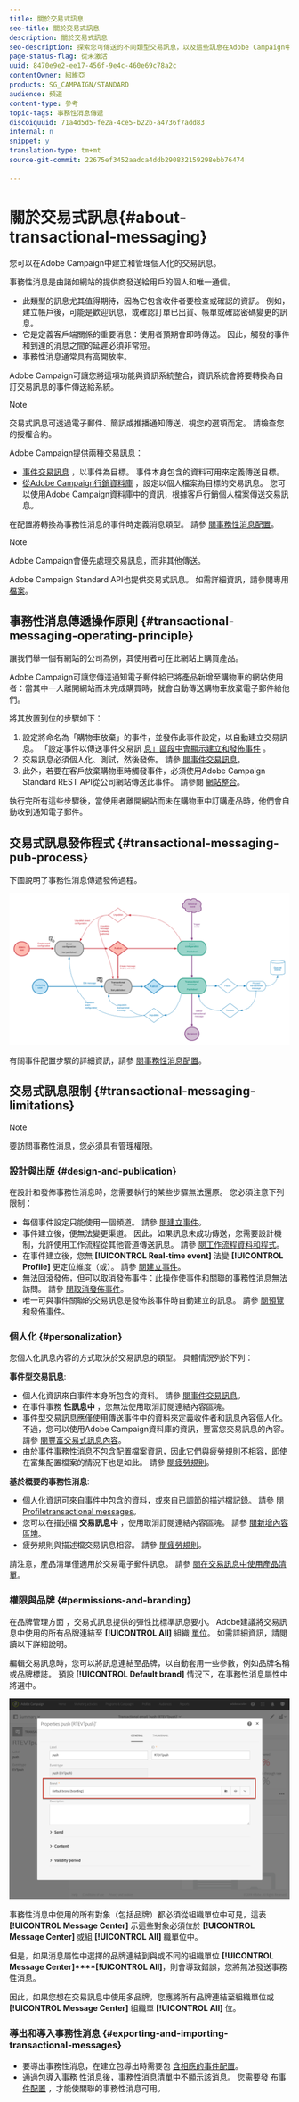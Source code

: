```yaml
---
title: 關於交易式訊息
seo-title: 關於交易式訊息
description: 關於交易式訊息
seo-description: 探索您可傳送的不同類型交易訊息，以及這些訊息在Adobe Campaign中的使用方式。
page-status-flag: 從未激活
uuid: 8470e9e2-ee17-456f-9e4c-460e69c78a2c
contentOwner: 紹維亞
products: SG_CAMPAIGN/STANDARD
audience: 頻道
content-type: 參考
topic-tags: 事務性消息傳遞
discoiquuid: 71a4d5d5-fe2a-4ce5-b22b-a4736f7add83
internal: n
snippet: y
translation-type: tm+mt
source-git-commit: 22675ef3452aadca4ddb290832159298ebb76474

---
```



# 關於交易式訊息{#about-transactional-messaging}

您可以在Adobe Campaign中建立和管理個人化的交易訊息。

事務性消息是由諸如網站的提供商發送給用戶的個人和唯一通信。

* 此類型的訊息尤其值得期待，因為它包含收件者要檢查或確認的資訊。 例如，建立帳戶後，可能是歡迎訊息，或確認訂單已出貨、帳單或確認密碼變更的訊息。
* 它是定義客戶端關係的重要消息：使用者預期會即時傳送。 因此，觸發的事件和到達的消息之間的延遲必須非常短。
* 事務性消息通常具有高開放率。

Adobe Campaign可讓您將這項功能與資訊系統整合，資訊系統會將要轉換為自訂交易訊息的事件傳送給系統。

>[!NOTE]
>
>交易式訊息可透過電子郵件、簡訊或推播通知傳送，視您的選項而定。 請檢查您的授權合約。

Adobe Campaign提供兩種交易訊息：

* [事件交易訊息](../../channels/using/event-transactional-messages.md) ，以事件為目標。 事件本身包含的資料可用來定義傳送目標。
* [從Adobe Campaign行銷資料庫](../../channels/using/profile-transactional-messages.md) ，設定以個人檔案為目標的交易訊息。 您可以使用Adobe Campaign資料庫中的資訊，根據客戶行銷個人檔案傳送交易訊息。

在配置將轉換為事務性消息的事件時定義消息類型。 請參 [閱事務性消息配置](../../administration/using/configuring-transactional-messaging.md)。

>[!NOTE]
>
>Adobe Campaign會優先處理交易訊息，而非其他傳送。

Adobe Campaign Standard API也提供交易式訊息。 如需詳細資訊，請參閱專用 [檔案](https://final-docs.campaign.adobe.com/doc/standard/en/api/ACS_API.html#about-transactional-messaging)。

## 事務性消息傳遞操作原則 {#transactional-messaging-operating-principle}

讓我們舉一個有網站的公司為例，其使用者可在此網站上購買產品。

Adobe Campaign可讓您傳送通知電子郵件給已將產品新增至購物車的網站使用者：當其中一人離開網站而未完成購買時，就會自動傳送購物車放棄電子郵件給他們。

將其放置到位的步驟如下：

1. 設定將命名為「購物車放棄」的事件，並發佈此事件設定，以自動建立交易訊息。 「設定事件以傳送事件交易訊 [息」區段中會顯示建立和發佈事件](../../administration/using/configuring-transactional-messaging.md#use-case--configuring-an-event-to-send-a-transactional-message) 。
1. 交易訊息必須個人化、測試，然後發佈。 請參 [閱事件交易訊息](../../channels/using/event-transactional-messages.md)。
1. 此外，若要在客戶放棄購物車時觸發事件，必須使用Adobe Campaign Standard REST API從公司網站傳送此事件。 請參閱 [網站整合](../../administration/using/configuring-transactional-messaging.md#integrating-the-triggering-of-the-event-in-a-website)。

執行完所有這些步驟後，當使用者離開網站而未在購物車中訂購產品時，他們會自動收到通知電子郵件。

## 交易式訊息發佈程式 {#transactional-messaging-pub-process}

下圖說明了事務性消息傳遞發佈過程。

![](assets/message-center_pub-process.png)

有關事件配置步驟的詳細資訊，請參 [閱事務性消息配置](../../administration/using/configuring-transactional-messaging.md)。

## 交易式訊息限制 {#transactional-messaging-limitations}

>[!NOTE]
>
>要訪問事務性消息，您必須具有管理權限。

### 設計與出版 {#design-and-publication}

在設計和發佈事務性消息時，您需要執行的某些步驟無法還原。 您必須注意下列限制：

* 每個事件設定只能使用一個頻道。 請參 [閱建立事件](../../administration/using/configuring-transactional-messaging.md#creating-an-event)。
* 事件建立後，便無法變更渠道。 因此，如果訊息未成功傳送，您需要設計機制，允許使用工作流程從其他管道傳送訊息。 請參 [閱工作流程資料和程式](../../automating/using/workflow-data-and-processes.md)。
* 在事件建立後，您無 **[!UICONTROL Real-time event]** 法變 **[!UICONTROL Profile]** 更定位維度（或）。 請參 [閱建立事件](../../administration/using/configuring-transactional-messaging.md#creating-an-event)。
* 無法回滾發佈，但可以取消發佈事件：此操作使事件和關聯的事務性消息無法訪問。 請參 [閱取消發佈事件](../../administration/using/configuring-transactional-messaging.md#unpublishing-an-event)。
* 唯一可與事件關聯的交易訊息是發佈該事件時自動建立的訊息。 請參 [閱預覽和發佈事件](../../administration/using/configuring-transactional-messaging.md#previewing-and-publishing-the-event)。

### 個人化 {#personalization}

您個人化訊息內容的方式取決於交易訊息的類型。 具體情況列於下列：

**事件型交易訊息**:

* 個人化資訊來自事件本身所包含的資料。 請參 [閱事件交易訊息](../../channels/using/event-transactional-messages.md)。
* 在事件事務 **性訊息中** ，您無法使用取消訂閱連結內容區塊。
* 事件型交易訊息應僅使用傳送事件中的資料來定義收件者和訊息內容個人化。 不過，您可以使用Adobe Campaign資料庫的資訊，豐富您交易訊息的內容。 請參 [閱豐富交易式訊息內容](../../administration/using/configuring-transactional-messaging.md#enriching-the-transactional-message-content)。
* 由於事件事務性消息不包含配置檔案資訊，因此它們與疲勞規則不相容，即使在富集配置檔案的情況下也是如此。 請參 [閱疲勞規則](../../administration/using/fatigue-rules.md)。

**基於概要的事務性消息**:

* 個人化資訊可來自事件中包含的資料，或來自已調節的描述檔記錄。 請參 [閱Profiletransactional messages](../../channels/using/profile-transactional-messages.md)。
* 您可以在描述檔 **交易訊息中** ，使用取消訂閱連結內容區塊。 請參 [閱新增內容區塊](../../designing/using/personalization.md#adding-a-content-block)。
* 疲勞規則與描述檔交易訊息相容。 請參 [閱疲勞規則](../../administration/using/fatigue-rules.md)。

請注意，產品清單僅適用於交易電子郵件訊息。 請參 [閱在交易訊息中使用產品清單](../../channels/using/event-transactional-messages.md#using-product-listings-in-a-transactional-message)。

### 權限與品牌 {#permissions-and-branding}

在品牌管理方面 [](../../administration/using/branding.md) ，交易式訊息提供的彈性比標準訊息要小。 Adobe建議將交易訊息中使用的所有品牌連結至 **[!UICONTROL All]** 組織 [單位](../../administration/using/organizational-units.md)。 如需詳細資訊，請閱讀以下詳細說明。

編輯交易訊息時，您可以將訊息連結至品牌，以自動套用一些參數，例如品牌名稱或品牌標誌。 預設 **[!UICONTROL Default brand]** 情況下，在事務性消息屬性中將選中。

![](assets/message-center_branding.png)

事務性消息中使用的所有對象（包括品牌）都必須從組織單位中可見，這表 **[!UICONTROL Message Center]** 示這些對象必須位於 **[!UICONTROL Message Center]** 或組 **[!UICONTROL All]** 織單位中。

但是，如果消息屬性中選擇的品牌連結到與或不同的組織單位 **[!UICONTROL Message Center]****[!UICONTROL All]**，則會導致錯誤，您將無法發送事務性消息。

因此，如果您想在交易訊息中使用多品牌，您應將所有品牌連結至組織單位或 **[!UICONTROL Message Center]** 組織單 **[!UICONTROL All]** 位。

### 導出和導入事務性消息 {#exporting-and-importing-transactional-messages}

* 要導出事務性消息，在建立包導出時需要包 [含相應的事件配置](../../automating/using/managing-packages.md#creating-a-package)。
* 通過包導入事務 [性消息後](../../automating/using/managing-packages.md#importing-a-package)，事務性消息清單中不顯示該消息。 您需要發 [布事件配置](../../administration/using/configuring-transactional-messaging.md#previewing-and-publishing-the-event) ，才能使關聯的事務性消息可用。

